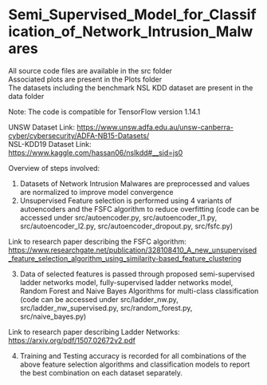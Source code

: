 # Semi_Supervised_Model_for_Classification_of_Network_Intrusion_Malwares

All source code files are available in the src folder  
Associated plots are present in the Plots folder  
The datasets including the benchmark NSL KDD dataset are present in the data folder  

Note: The code is compatible for TensorFlow version 1.14.1  

UNSW Dataset Link: https://www.unsw.adfa.edu.au/unsw-canberra-cyber/cybersecurity/ADFA-NB15-Datasets/  
NSL-KDD19 Dataset Link: https://www.kaggle.com/hassan06/nslkdd#__sid=js0

Overview of steps involved:
1. Datasets of Network Intrusion Malwares are preprocessed and values are normalized to improve model convergence
2. Unsupervised Feature selection is performed using 4 variants of autoencoders and the FSFC algorithm to reduce overfitting (code can be accessed under src/autoencoder.py, src/autoencoder_l1.py, src/autoencoder_l2.py, src/autoencoder_dropout.py, src/fsfc.py)

Link to research paper describing the FSFC algorithm:
https://www.researchgate.net/publication/328108410_A_new_unsupervised_feature_selection_algorithm_using_similarity-based_feature_clustering

3. Data of selected features is passed through proposed semi-supervised ladder networks model, fully-supervised ladder networks model, Random Forest and Naive Bayes Algorithms for multi-class classification (code can be accessed under src/ladder_nw.py, src/ladder_nw_supervised.py, src/random_forest.py, src/naive_bayes.py)

Link to research paper describing Ladder Networks:
https://arxiv.org/pdf/1507.02672v2.pdf

4. Training and Testing accuracy is recorded for all combinations of the above feature selection algorithms and classification models to report the best combination on each dataset separately.




